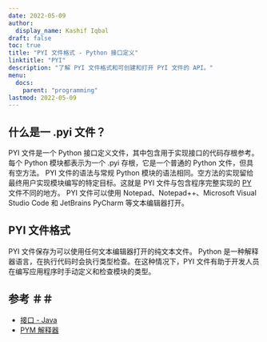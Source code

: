 ```yaml
---
date: 2022-05-09
author:
  display_name: Kashif Iqbal
draft: false
toc: true
title: "PYI 文件格式 - Python 接口定义"
linktitle: "PYI"
description: "了解 PYI 文件格式和可创建和打开 PYI 文件的 API。"
menu:
  docs:
    parent: "programming"
lastmod: 2022-05-09
---
```


## 什么是一 .pyi 文件？

PYI 文件是一个 Python 接口定义文件，其中包含用于实现接口的代码存根参考。每个 Python 模块都表示为一个 .pyi 存根，它是一个普通的 Python 文件，但具有空方法。 PYI 文件的语法与常规 Python 模块的语法相同。空方法的实现留给最终用户实现模块编写的特定目标。这就是 PYI 文件与包含程序完整实现的 [PY](/zh/programming/py/) 文件不同的地方。 PYI 文件可以使用 Notepad、Notepad++、Microsoft Visual Studio Code 和 JetBrains PyCharm 等文本编辑器打开。

## PYI 文件格式

PYI 文件保存为可以使用任何文本编辑器打开的纯文本文件。 Python 是一种解释器语言，在执行代码时会执行类型检查。在这种情况下，PYI 文件有助于开发人员在编写应用程序时手动定义和检查模块的类型。

## 参考 ＃＃

* [接口 - Java](https://en.wikipedia.org/wiki/Interface_(Java))
* [PYM 解释器](https://github.com/interpreters/pym)

